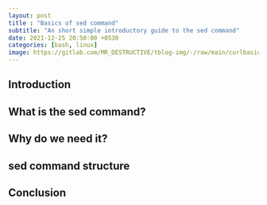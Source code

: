 ```yaml
---
layout: post
title : "Basics of sed command"
subtitle: "An short simple introductory guide to the sed command"
date: 2021-12-25 20:50:00 +0530
categories: [bash, linux]
image: https://gitlab.com/MR_DESTRUCTIVE/tblog-img/-/raw/main/curlbasic.png
---
```


## Introduction

## What is the sed command?

## Why do we need it?

## sed command structure

## Conclusion
